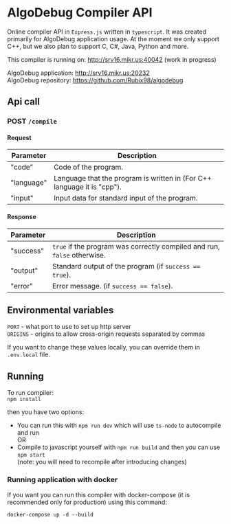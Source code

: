 # AlgoDebug Compiler API

Online compiler API in `Express.js` written in `typescript`. It was created primarily for AlgoDebug application usage. At the moment we only support C++, but we also plan to support C, C#, Java, Python and more.

This compiler is running on: http://srv16.mikr.us:40042 (work in progress)

AlgoDebug application: http://srv16.mikr.us:20232  
AlgoDebug repository: https://github.com/Rubix98/algodebug


## Api call

### POST `/compile`

#### Request

| Parameter  | Description                                                              |
| ---------- | ------------------------------------------------------------------------ |
| "code"     | Code of the program.                                                     |
| "language" | Language that the program is written in (For C++ language it is "cpp").  |
| "input"    | Input data for standard input of the program.                            |

#### Response
| Parameter  | Description                                                               |
| ---------- | ------------------------------------------------------------------------- |
| "success"  | `true` if the program was correctly compiled and run, `false` otherwise.  |
| "output"   | Standard output of the program (if `success == true`).                    |
| "error"    | Error message. (if `success == false`).                                   |

## Environmental variables

`PORT` - what port to use to set up http server  
`ORIGINS` - origins to allow cross-origin requests separated by commas

If you want to change these values locally, you can override them in `.env.local` file.

## Running

To run compiler:  
`npm install`  

then you have two options:

-   You can run this with `npm run dev` which will use `ts-node` to autocompile and run  
    OR
-   Compile to javascript yourself with `npm run build` and then you can use `npm start`  
    (note: you will need to recompile after introducing changes)


### Running application with docker

If you want you can run this compiler with docker-compose (it is recommended only for production) using this command:

`docker-compose up -d --build`
